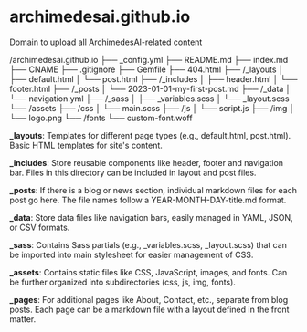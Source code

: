 # archimedesai.github.io
Domain to upload all ArchimedesAI-related content

/archimedesai.github.io
├── _config.yml
├── README.md
├── index.md
├── CNAME
├── .gitignore
├── Gemfile
├── 404.html
├── /_layouts
│ ├── default.html
│ └── post.html
├── /_includes
│ ├── header.html
│ └── footer.html
├── /_posts
│ └── 2023-01-01-my-first-post.md
├── /_data
│ └── navigation.yml
├── /_sass
│ ├── _variables.scss
│ └── _layout.scss
└── /assets
├── /css
│ └── main.scss
├── /js
│ └── script.js
├── /img
│ └── logo.png
└── /fonts
└── custom-font.woff

**_layouts**: Templates for different page types (e.g., default.html, post.html). Basic HTML templates for site's content.

**_includes**: Store reusable components like header, footer and navigation bar. Files in this directory can be included in layout and post files.

**_posts**: If there is a blog or news section, individual markdown files for each post go here. The file names follow a YEAR-MONTH-DAY-title.md format.

**_data**: Store data files like navigation bars, easily managed in YAML, JSON, or CSV formats.

**_sass**: Contains Sass partials (e.g., _variables.scss, _layout.scss) that can be imported into main stylesheet for easier management of CSS.

**_assets**: Contains static files like CSS, JavaScript, images, and fonts. Can be further organized into subdirectories (css, js, img, fonts).

**_pages**: For additional pages like About, Contact, etc., separate from blog posts. Each page can be a markdown file with a layout defined in the front matter.


